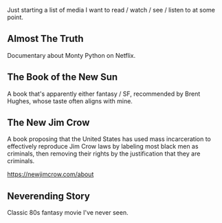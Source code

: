 Just starting a list of media I want to read / watch / see / listen to at some
point.


## Almost The Truth

Documentary about Monty Python on Netflix.


## The Book of the New Sun

A book that's apparently either fantasy / SF, recommended by Brent Hughes,
whose taste often aligns with mine.


## The New Jim Crow

A book proposing that the United States has used mass incarceration to
effectively reproduce Jim Crow laws by labeling most black men as criminals,
then removing their rights by the justification that they are criminals.

https://newjimcrow.com/about


## Neverending Story

Classic 80s fantasy movie I've never seen.
